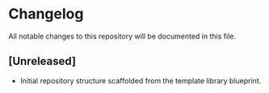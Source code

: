 # Changelog

All notable changes to this repository will be documented in this file.

## [Unreleased]
- Initial repository structure scaffolded from the template library blueprint.

